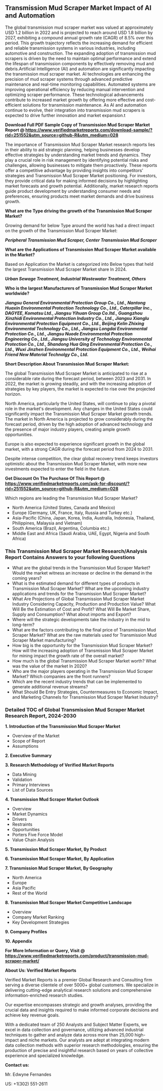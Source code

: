 <h2>Transmission Mud Scraper Market Impact of AI and Automation</h2>The global transmission mud scraper market was valued at approximately USD 1.2 billion in 2022 and is projected to reach around USD 1.8 billion by 2027, exhibiting a compound annual growth rate (CAGR) of 8.5% over this period. This growth trajectory reflects the increasing demand for efficient and reliable transmission systems in various industries, including automotive and construction. The expanding adoption of transmission mud scrapers is driven by the need to maintain optimal performance and extend the lifespan of transmission components by effectively removing mud and debris.Artificial Intelligence (AI) and automation are significantly impacting the transmission mud scraper market. AI technologies are enhancing the precision of mud scraper systems through advanced predictive maintenance and real-time monitoring capabilities. Automated systems are improving operational efficiency by reducing manual intervention and optimizing scraper performance. These technological advancements contribute to increased market growth by offering more effective and cost-efficient solutions for transmission maintenance. As AI and automation continue to evolve, their integration into transmission mud scrapers is expected to drive further innovation and market expansion.t</p><p id="" class=""><strong>Download Full PDF Sample Copy of Transmission Mud Scraper Market Report @ <a href="https://www.verifiedmarketreports.com/download-sample/?rid=251552&utm_source=github-R&utm_medium=028" target="_blank">https://www.verifiedmarketreports.com/download-sample/?rid=251552&utm_source=github-R&utm_medium=028</a></strong></p><p>The importance of&nbsp;Transmission Mud Scraper Market research reports lies in their ability to aid strategic planning, helping businesses develop effective strategies by understanding market trends and dynamics. They play a crucial role in risk management by identifying potential risks and challenges, allowing businesses to mitigate them proactively. These reports offer a competitive advantage by providing insights into competitors' strategies and Transmission Mud Scraper Market positioning. For investors, they provide critical data for making informed decisions by highlighting market forecasts and growth potential. Additionally, market research reports guide product development by understanding consumer needs and preferences, ensuring products meet market demands and drive business growth.</p><p><strong>What are the&nbsp;Type driving the growth of the Transmission Mud Scraper Market?</strong></p><p id="" class="">Growing demand for below Type around the world has had a direct impact on the growth of the Transmission Mud Scraper Market:</p><em><strong>Peripheral Transmission Mud Scraper, Center Transmission Mud Scraper</strong></em></p><strong>What are the&nbsp;Applications&nbsp;of Transmission Mud Scraper Market available in the Market?</strong></p><p id="" class="">Based on Application the Market is categorized into Below types that held the largest Transmission Mud Scraper Market share In 2024.</p><em><strong>Urban Sewage Treatment, Industrial Wastewater Treatment, Others</strong></em></p><strong>Who is the largest Manufacturers of Transmission Mud Scraper Market worldwide?</strong></p><p><em><strong>Jiangsu General Environmental Protection Group Co., Ltd., Nantong Huaxin Environmental Protection Technology Co., Ltd., Caterpillar Inc., DAGYEE, Komatsu Ltd., Jiangsu Yihuan Group Co.ltd., Guangzhou Xinzhidi Environmental Protection Industry Co., Ltd., Jiangsu Xianglu Environmental Protection Equipment Co., Ltd., Beijing Kelin Zhixing Environmental Technology Co., Ltd., Jiangsu Longdai Environmental Protection Co., Ltd., Jiangsu Nuode Environmental Protection Engineering Co., Ltd., Jiangsu University of Technology Environmental Protection Co., Ltd., Shandong Hua Qing Environmental Protection Co., Ltd., Wuxi Jinzhen Environmental Protection Equipment Co., Ltd., Weihai Friend New Material Technolgy Co., Ltd.</strong></em></p><p id="" class=""><strong>Short Description About Transmission Mud Scraper Market:</strong></p><p>The global Transmission Mud Scraper Market is anticipated to rise at a considerable rate during the forecast period, between 2023 and 2031. In 2022, the market is growing steadily, and with the increasing adoption of strategies by key players, the market is expected to rise over the projected horizon.</p><p>North America, particularly the United States, will continue to play a pivotal role in the market's development. Any changes in the United States could significantly impact the Transmission Mud Scraper Market growth trends. The market in North America is projected to grow considerably during the forecast period, driven by the high adoption of advanced technology and the presence of major industry players, creating ample growth opportunities.</p><p>Europe is also expected to experience significant growth in the global market, with a strong CAGR during the forecast period from 2024 to 2031.</p><p>Despite intense competition, the clear global recovery trend keeps investors optimistic about the Transmission Mud Scraper Market, with more new investments expected to enter the field in the future.</p><p id="" class=""><strong>Get Discount On The Purchase Of This Report @ <a href="https://www.verifiedmarketreports.com/ask-for-discount/?rid=251552&utm_source=github-R&utm_medium=028" target="_blank">https://www.verifiedmarketreports.com/ask-for-discount/?rid=251552&utm_source=github-R&utm_medium=028</a></strong></p>Which regions are leading the Transmission Mud Scraper Market?</p><ul><li>North America (United States, Canada and Mexico)</li><li>Europe (Germany, UK, France, Italy, Russia and Turkey etc.)</li><li>Asia-Pacific (China, Japan, Korea, India, Australia, Indonesia, Thailand, Philippines, Malaysia and Vietnam)</li><li>South America (Brazil, Argentina, Columbia etc.)</li><li>Middle East and Africa (Saudi Arabia, UAE, Egypt, Nigeria and South Africa)</li></ul><h3 id="" class="">This Transmission Mud Scraper Market Research/Analysis Report Contains Answers to your following Questions</h3><ul><li>What are the global trends in the Transmission Mud Scraper Market? Would the market witness an increase or decline in the demand in the coming years?</li><li>What is the estimated demand for different types of products in Transmission Mud Scraper Market? What are the upcoming industry applications and trends for the Transmission Mud Scraper Market?</li><li>What Are Projections of Global Transmission Mud Scraper Market Industry Considering Capacity, Production and Production Value? What Will Be the Estimation of Cost and Profit? What Will Be Market Share, Supply and Consumption? What about imports and Export?</li><li>Where will the strategic developments take the industry in the mid to long-term?</li><li>What are the factors contributing to the final price of Transmission Mud Scraper Market? What are the raw materials used for Transmission Mud Scraper Market manufacturing?</li><li>How big is the opportunity for the Transmission Mud Scraper Market? How will the increasing adoption of Transmission Mud Scraper Market for mining impact the growth rate of the overall market?</li><li>How much is the global Transmission Mud Scraper Market worth? What was the value of the market In 2020?</li><li>Who are the major players operating in the Transmission Mud Scraper Market? Which companies are the front runners?</li><li>Which are the recent industry trends that can be implemented to generate additional revenue streams?</li><li>What Should Be Entry Strategies, Countermeasures to Economic Impact, and Marketing Channels for Transmission Mud Scraper Market Industry?</li></ul><h3 id="" class="">Detailed TOC of Global Transmission Mud Scraper Market Research Report, 2024-2030</h3><p id="" class=""><strong>1. Introduction of the Transmission Mud Scraper Market</strong></p><ul><li>Overview of the Market</li><li>Scope of Report</li><li>Assumptions</li></ul><p id="" class=""><strong>2. Executive Summary</strong></p><p id="" class=""><strong>3. Research Methodology of Verified Market Reports</strong></p><ul><li>Data Mining</li><li>Validation</li><li>Primary Interviews</li><li>List of Data Sources</li></ul><p id="" class=""><strong>4. Transmission Mud Scraper Market Outlook</strong></p><ul><li>Overview</li><li>Market Dynamics</li><li>Drivers</li><li>Restraints</li><li>Opportunities</li><li>Porters Five Force Model</li><li>Value Chain Analysis</li></ul><p id="" class=""><strong>5. Transmission Mud Scraper Market, By Product</strong></p><p id="" class=""><strong>6. Transmission Mud Scraper Market, By Application</strong></p><p id="" class=""><strong>7. Transmission Mud Scraper Market, By Geography</strong></p><ul><li>North America</li><li>Europe</li><li>Asia Pacific</li><li>Rest of the World</li></ul><p id="" class=""><strong>8. Transmission Mud Scraper Market Competitive Landscape</strong></p><ul><li>Overview</li><li>Company Market Ranking</li><li>Key Development Strategies</li></ul><p id="" class=""><strong>9. Company Profiles</strong></p><p id="" class=""><strong>10. Appendix</strong></p><p id="" class=""><strong>For More Information or Query, Visit @ <a href="https://www.verifiedmarketreports.com/product/transmission-mud-scraper-market/" target="_blank">https://www.verifiedmarketreports.com/product/transmission-mud-scraper-market/</a></strong></p><p id="" class=""><strong>About Us: Verified Market Reports</strong></p><p id="" class="">Verified Market Reports is a premier Global Research and Consulting firm serving a diverse clientele of over 5000+ global customers. We specialize in delivering cutting-edge analytical research solutions and comprehensive information-enriched research studies.</p><p id="" class="">Our expertise encompasses strategic and growth analyses, providing the crucial data and insights required to make informed corporate decisions and achieve key revenue goals.</p><p id="" class="">With a dedicated team of 250 Analysts and Subject Matter Experts, we excel in data collection and governance, utilizing advanced industrial techniques to gather and analyze data across more than 25,000 high-impact and niche markets. Our analysts are adept at integrating modern data collection methods with superior research methodologies, ensuring the production of precise and insightful research based on years of collective experience and specialized knowledge.</p><p id="" class=""><strong>Contact us:</strong></p><p id="" class="">Mr. Edwyne Fernandes</p><p id="" class="">US: +1(302) 551-2611</p>